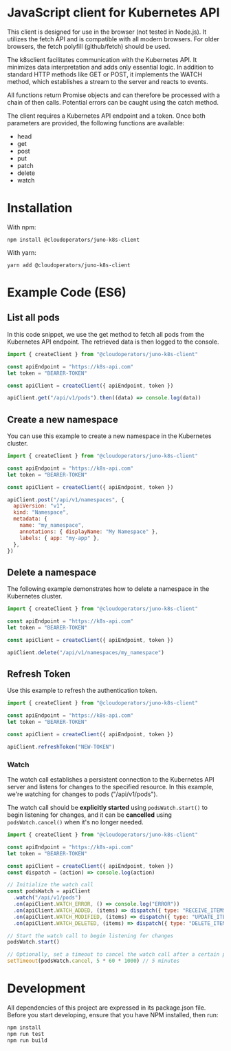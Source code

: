 # JavaScript client for Kubernetes API

This client is designed for use in the browser (not tested in Node.js). It utilizes the fetch API and is compatible with all modern browsers. For older browsers, the fetch polyfill (github/fetch) should be used.

The k8sclient facilitates communication with the Kubernetes API. It minimizes data interpretation and adds only essential logic. In addition to standard HTTP methods like GET or POST, it implements the WATCH method, which establishes a stream to the server and reacts to events.

All functions return Promise objects and can therefore be processed with a chain of then calls. Potential errors can be caught using the catch method.

The client requires a Kubernetes API endpoint and a token. Once both parameters are provided, the following functions are available:

- head
- get
- post
- put
- patch
- delete
- watch

# Installation

With npm:

```
npm install @cloudoperators/juno-k8s-client
```

With yarn:

```
yarn add @cloudoperators/juno-k8s-client
```

# Example Code (ES6)

## List all pods

In this code snippet, we use the get method to fetch all pods from the Kubernetes API endpoint. The retrieved data is then logged to the console.

```js
import { createClient } from "@cloudoperators/juno-k8s-client"

const apiEndpoint = "https://k8s-api.com"
let token = "BEARER-TOKEN"

const apiClient = createClient({ apiEndpoint, token })

apiClient.get("/api/v1/pods").then((data) => console.log(data))
```

## Create a new namespace

You can use this example to create a new namespace in the Kubernetes cluster.

```js
import { createClient } from "@cloudoperators/juno-k8s-client"

const apiEndpoint = "https://k8s-api.com"
let token = "BEARER-TOKEN"

const apiClient = createClient({ apiEndpoint, token })

apiClient.post("/api/v1/namespaces", {
  apiVersion: "v1",
  kind: "Namespace",
  metadata: {
    name: "my_namespace",
    annotations: { displayName: "My Namespace" },
    labels: { app: "my-app" },
  },
})
```

## Delete a namespace

The following example demonstrates how to delete a namespace in the Kubernetes cluster.

```js
import { createClient } from "@cloudoperators/juno-k8s-client"

const apiEndpoint = "https://k8s-api.com"
let token = "BEARER-TOKEN"

const apiClient = createClient({ apiEndpoint, token })

apiClient.delete("/api/v1/namespaces/my_namespace")
```

## Refresh Token

Use this example to refresh the authentication token.

```js
import { createClient } from "@cloudoperators/juno-k8s-client"

const apiEndpoint = "https://k8s-api.com"
let token = "BEARER-TOKEN"

const apiClient = createClient({ apiEndpoint, token })

apiClient.refreshToken("NEW-TOKEN")
```

### Watch

The watch call establishes a persistent connection to the Kubernetes API server and listens for changes to the specified resource. In this example, we're watching for changes to pods ("/api/v1/pods").

The watch call should be **explicitly started** using `podsWatch.start()` to begin listening for changes, and it can be **cancelled** using `podsWatch.cancel()` when it's no longer needed.

```javascript
import { createClient } from "@cloudoperators/juno-k8s-client"

const apiEndpoint = "https://k8s-api.com"
let token = "BEARER-TOKEN"

const apiClient = createClient({ apiEndpoint, token })
const dispatch = (action) => console.log(action)

// Initialize the watch call
const podsWatch = apiClient
  .watch("/api/v1/pods")
  .on(apiClient.WATCH_ERROR, () => console.log("ERROR"))
  .on(apiClient.WATCH_ADDED, (items) => dispatch({ type: "RECEIVE_ITEMS", items }))
  .on(apiClient.WATCH_MODIFIED, (items) => dispatch({ type: "UPDATE_ITEMS", items }))
  .on(apiClient.WATCH_DELETED, (items) => dispatch({ type: "DELETE_ITEMS", items }))

// Start the watch call to begin listening for changes
podsWatch.start()

// Optionally, set a timeout to cancel the watch call after a certain period
setTimeout(podsWatch.cancel, 5 * 60 * 1000) // 5 minutes
```

# Development

All dependencies of this project are expressed in its package.json file. Before you start developing, ensure that you have NPM installed, then run:

```bash
npm install
npm run test
npm run build
```
